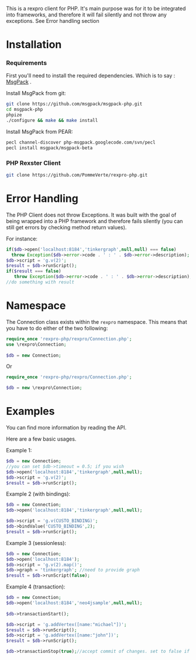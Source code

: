 This is a rexpro client for PHP. It's main purpose was for it to be integrated into frameworks, and therefore it will fail silently and not throw any exceptions. See Error handling section 


Installation
===

### Requirements


First you'll need to install the required dependencies. Which is to say : [MsgPack](http://msgpack.org/) .

Install MsgPack from git:
```bash
git clone https://github.com/msgpack/msgpack-php.git
cd msgpack-php
phpize
./configure && make && make install
```

Install MsgPack from PEAR:
```bash
pecl channel-discover php-msgpack.googlecode.com/svn/pecl
pecl install msgpack/msgpack-beta
```

### PHP Rexster Client

```bash
git clone https://github.com/PommeVerte/rexpro-php.git
```

Error Handling
===

The PHP Client does not throw Exceptions. It was built with the goal of being wrapped into a PHP framework and therefore fails silently (you can still get errors by checking method return values).

For instance:

```php
if($db->open('localhost:8184','tinkergraph',null,null) === false)
  throw Exception($db->error->code . ' : ' . $db->error->description);
$db->script = 'g.v(2)';
$result = $db->runScript();
if($result === false)
   throw Exception($db->error->code . ' : ' . $db->error->description);
//do something with result
```

Namespace
===

The Connection class exists within the `rexpro` namespace. This means that you have to do either of the two following:

```php
require_once 'rexpro-php/rexpro/Connection.php';
use \rexpro\Connection;
 
$db = new Connection;
```

Or

```php
require_once 'rexpro-php/rexpro/Connection.php';

$db = new \rexpro\Connection;
```
Examples
===

You can find more information by reading the API. 

Here are a few basic usages.

Example 1:

```php
$db = new Connection;
//you can set $db->timeout = 0.5; if you wish
$db->open('localhost:8184','tinkergraph',null,null);
$db->script = 'g.v(2)';
$result = $db->runScript();
```

Example 2 (with bindings):

```php
$db = new Connection;
$db->open('localhost:8184','tinkergraph',null,null);

$db->script = 'g.v(CUSTO_BINDING)';
$db->bindValue('CUSTO_BINDING',2);
$result = $db->runScript();
```

Example 3 (sessionless):

```php
$db = new Connection;
$db->open('localhost:8184');
$db->script = 'g.v(2).map()';
$db->graph = 'tinkergraph'; //need to provide graph
$result = $db->runScript(false);
```

Example 4 (transaction):

```php
$db = new Connection;
$db->open('localhost:8184','neo4jsample',null,null);
  	
$db->transactionStart();

$db->script = 'g.addVertex([name:"michael"])';
$result = $db->runScript();
$db->script = 'g.addVertex([name:"john"])';
$result = $db->runScript();

$db->transactionStop(true);//accept commit of changes. set to false if you wish to cancel changes
```
